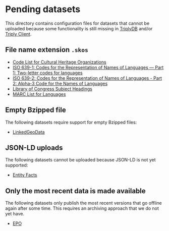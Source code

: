 # Pending datasets

This directory contains configuration files for datasets that cannot
be uploaded because some functionality is still missing in
[TriplyDB](https://triplydb.com) and/or [Triply
Client](https://triply.cc/docs/triply-client-js).

## File name extension `.skos`

  - [Code List for Cultural Heritage Organizations](loc_organizations.json)
  - [ISO 639-1: Codes for the Representation of Names of Languages ― Part 1: Two-letter codes for languages](loc_iso639-1.json)
  - [ISO 639-2: Codes for the Representation of Names of Languages - Part 2: Alpha-3 Code for the Names of Languages](loc_iso639-2.json)
  - [Library of Congress Subject Headings](lcsh.json)
  - [MARC List for Languages](loc_languages.json)

## Empty Bzipped file

The following datasets require support for empty Bzipped files:

  - [LinkedGeoData](LinkedGeoData.json)

## JSON-LD uploads

The following datasets cannot be uploaded because JSON-LD is not yet
supported:

  - [Entity Facts](entity-facts.json)

## Only the most recent data is made available

The following datasets only publish the most recent versions that go
offline again after some time.  This requires an archiving approach
that we do not yet have.

  - [EPO](epo.json)
